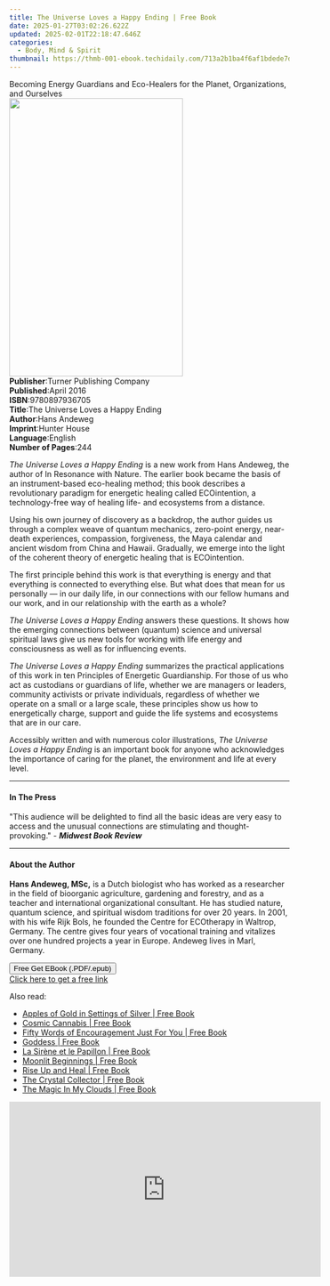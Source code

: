 ```yaml
---
title: The Universe Loves a Happy Ending | Free Book
date: 2025-01-27T03:02:26.622Z
updated: 2025-02-01T22:18:47.646Z
categories:
  - Body, Mind & Spirit
thumbnail: https://thmb-001-ebook.techidaily.com/713a2b1ba4f6af1bdede7d1255d7e9b0ee69f1ead75495e6f28139ebe6fb24cf.jpg
---
```

<main id="book-container">
  <div class="flex flex-col">
    <div class="book-brief flex-1 py-6 px-4 sm:p-6 md:py-10 md:px-8">
      <!-- brief-->
      <div class="book-brief-main">
        Becoming Energy Guardians and Eco-Healers for the Planet, Organizations,
        and Ourselves
      </div>
    </div>
    <div
      class="book-meta-info flex-1 grid gap-4 col-start-1 col-end-3 row-start-1 sm:mb-6 sm:grid-cols-4 lg:gap-6 lg:col-start-2 lg:row-end-6 lg:row-span-6 lg:mb-0"
    >
      <div
        class="book-meta-info-left place-content-center mt-4 p-4 text-sm leading-6 col-start-2 col-span-2 dark:text-slate-400"
      >
        <img
          class="w-full h-500 object-cover rounded-lg sm:h-255 sm:col-span-2 lg:col-span-full"
          src="https://img-001-ebook.techidaily.com/1410d1983baa81bc5ce8f16053a8601680edc0d856e18537d8aa2257203e9721.jpg"
          alt=""
          width="312"
          height="500"
        />
      </div>
      <div
        class="book-meta-info-right mt-2 col-start-1 row-start-2 col-span-3 self-center"
      >
        <!-- meta data  -->
        <div class="flex flex-col px-4 md:px-8">
          <div class="flex-1">
            <strong>Publisher</strong>:<span class="px-2"
              >Turner Publishing Company</span
            >
          </div>
          <div class="flex-1">
            <strong>Published</strong>:<span class="px-2">April 2016</span>
          </div>
          <div class="flex-1">
            <strong>ISBN</strong>:<span class="px-2">9780897936705</span>
          </div>
          <div class="flex-1">
            <strong>Title</strong>:<span class="px-2"
              >The Universe Loves a Happy Ending</span
            >
          </div>
          <div class="flex-1">
            <strong>Author</strong>:<span class="px-2">Hans Andeweg</span>
          </div>
          <div class="flex-1">
            <strong>Imprint</strong>:<span class="px-2">Hunter House</span>
          </div>
          <div class="flex-1">
            <strong>Language</strong>:<span class="px-2">English</span>
          </div>
          <div class="flex-1">
            <strong>Number of Pages</strong>:<span class="px-2">244</span>
          </div>
        </div>
      </div>
    </div>
    <div class="book-description flex-1 py-6 px-4 sm:p-6 md:py-10 md:px-8">
      <div class="book-description-main">
        <div accordion-content="" id="description">
          <p>
            <i>The Universe Loves a Happy Ending</i> is a new work from Hans
            Andeweg, the author of In Resonance with Nature. The earlier book
            became the basis of an instrument-based eco-healing method; this
            book describes a revolutionary paradigm for energetic healing called
            ECOintention, a technology-free way of healing life- and ecosystems
            from a distance.
          </p>
          <p>
            Using his own journey of discovery as a backdrop, the author guides
            us through a complex weave of quantum mechanics, zero-point energy,
            near-death experiences, compassion, forgiveness, the Maya calendar
            and ancient wisdom from China and Hawaii. Gradually, we emerge into
            the light of the coherent theory of energetic healing that is
            ECOintention.
          </p>
          <p>
            The first principle behind this work is that everything is energy
            and that everything is connected to everything else. But what does
            that mean for us personally — in our daily life, in our connections
            with our fellow humans and our work, and in our relationship with
            the earth as a whole?
          </p>
          <p>
            <i>The Universe Loves a Happy Ending</i> answers these questions. It
            shows how the emerging connections between (quantum) science and
            universal spiritual laws give us new tools for working with life
            energy and consciousness as well as for influencing events.
          </p>
          <p>
            <i>The Universe Loves a Happy Ending</i> summarizes the practical
            applications of this work in ten Principles of Energetic
            Guardianship. For those of us who act as custodians or guardians of
            life, whether we are managers or leaders, community activists or
            private individuals, regardless of whether we operate on a small or
            a large scale, these principles show us how to energetically charge,
            support and guide the life systems and ecosystems that are in our
            care.
          </p>
          <p>
            Accessibly written and with numerous color illustrations,
            <i>The Universe Loves a Happy Ending</i> is an important book for
            anyone who acknowledges the importance of caring for the planet, the
            environment and life at every level.
          </p>
        </div>
        <div class="accordion-fader"></div>
      </div>
    </div>
    <div class="book-excerpts flex-1 py-6 px-4 sm:p-6 md:py-10 md:px-8">
      <!-- excerpts-->
      <div class="book-excerpts-main">
        <hr />
        <h4 class="placeholder placeholder-heading">
          <span>In The Press</span>
        </h4>
        <p>
          "This audience will be delighted to find all the basic ideas are very
          easy to access and the unusual connections are stimulating and
          thought-provoking." - <b><i>Midwest Book Review</i></b>
        </p>
      </div>
    </div>
    <div class="book-about-author flex-1 py-6 px-4 sm:p-6 md:py-10 md:px-8">
      <!-- about author-->
      <div class="book-main-author-main">
        <hr />
        <h4 class="placeholder placeholder-heading">
          <span>About the Author</span>
        </h4>
        <p>
          <b>Hans Andeweg, MSc,</b> is a Dutch biologist who has worked as a
          researcher in the field of bioorganic agriculture, gardening and
          forestry, and as a teacher and international organizational
          consultant. He has studied nature, quantum science, and spiritual
          wisdom traditions for over 20 years. In 2001, with his wife Rijk Bols,
          he founded the Centre for ECOtherapy in Waltrop, Germany. The centre
          gives four years of vocational training and vitalizes over one hundred
          projects a year in Europe. Andeweg lives in Marl, Germany.<br />
        </p>
      </div>
    </div>
    <div class="book-free-get flex-1 py-6 px-4 sm:p-6 md:py-10 md:px-8">
      <button
        id="btn-free-get"
        class="bg-blue-500 hover:bg-blue-700 text-white font-bold py-2 px-4 rounded"
      >
        Free Get EBook (.PDF/.epub)
      </button>
      <div id="countdown-display" class="px-2 text-lg mt-2"></div>
      <a
        id="free-link"
        class="hidden bg-blue-500 hover:bg-blue-700 text-white font-bold py-2 px-4 rounded"
        href="https://www.ebooks.com/en-us/book/96498845/the-universe-loves-a-happy-ending/hans-andeweg/"
        target="_blank"
        >Click here to get a free link</a
      >
    </div>
    <script>
      let countdownTime = 0;
      let countdownInterval = null;
      document
        .getElementById('btn-free-get')
        .addEventListener('click', startCountdown);
      function startCountdown() {
        countdownTime = new Date().getTime() + 60000 * 3;
        countdownInterval = setInterval(updateCountdown, 1000);
        document.getElementById('btn-free-get').disabled = true;
        document
          .getElementById('btn-free-get')
          .classList.add('bg-gray-500', 'cursor-not-allowed');
      }
      function updateCountdown() {
        let currentTime = new Date().getTime();
        let timeLeft = countdownTime - currentTime;
        let secondsLeft = Math.floor(timeLeft / 1000);
        document.getElementById('countdown-display').innerHTML =
          `Remaining time: ${secondsLeft} seconds.`;
        if (secondsLeft <= 0) {
          clearInterval(countdownInterval);
          document.getElementById('btn-free-get').classList.add('hidden');
          document.getElementById('free-link').classList.remove('hidden');
          document.getElementById('countdown-display').innerHTML = '';
        }
      }
    </script>
  </div>
</main>

<ins class="adsbygoogle"
      style="display:block"
      data-ad-client="ca-pub-7571918770474297"
      data-ad-slot="8358498916"
      data-ad-format="auto"
      data-full-width-responsive="true"></ins>
    

<span class="atpl-alsoreadstyle">Also read:</span>
<div><ul>
<li><a href="https://novels-ebooks.techidaily.com/211266852-9798893566994-apples-of-gold-in-settings-of-silver/"><u>Apples of Gold in Settings of Silver | Free Book</u></a></li>
<li><a href="https://novels-ebooks.techidaily.com/211266838-9798869266798-cosmic-cannabis/"><u>Cosmic Cannabis | Free Book</u></a></li>
<li><a href="https://novels-ebooks.techidaily.com/211266843-9798893305333-fifty-words-of-encouragement-just-for-you/"><u>Fifty Words of Encouragement Just For You | Free Book</u></a></li>
<li><a href="https://novels-ebooks.techidaily.com/211266715-9781958921579-goddess/"><u>Goddess | Free Book</u></a></li>
<li><a href="https://novels-ebooks.techidaily.com/211267617-9782017230342-la-sirene-et-le-papillon/"><u>La Sirène et le Papillon | Free Book</u></a></li>
<li><a href="https://novels-ebooks.techidaily.com/211266580-9798869262363-moonlit-beginnings/"><u>Moonlit Beginnings | Free Book</u></a></li>
<li><a href="https://novels-ebooks.techidaily.com/211267982-9798218272180-rise-up-and-heal/"><u>Rise Up and Heal | Free Book</u></a></li>
<li><a href="https://novels-ebooks.techidaily.com/211266737-9781446313381-the-crystal-collector/"><u>The Crystal Collector | Free Book</u></a></li>
<li><a href="https://novels-ebooks.techidaily.com/211266812-9798890612793-the-magic-in-my-clouds/"><u>The Magic In My Clouds | Free Book</u></a></li>
</ul></div>

<!-- affiliate ads begin -->
<iframe width="560" height="315" src="https://www.youtube.com/embed/c-BHGGIC0zE?si=FzUQKZa-bx8OlKuB" title="YouTube video player" frameborder="0" allow="accelerometer; autoplay; clipboard-write; encrypted-media; gyroscope; picture-in-picture; web-share" referrerpolicy="strict-origin-when-cross-origin" allowfullscreen></iframe>
<!-- affiliate ads end -->

